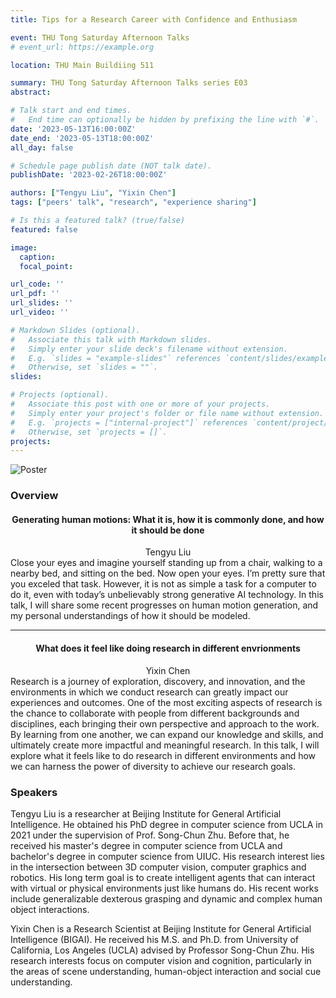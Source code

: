 ```yaml
---
title: Tips for a Research Career with Confidence and Enthusiasm

event: THU Tong Saturday Afternoon Talks
# event_url: https://example.org

location: THU Main Buildiing 511

summary: THU Tong Saturday Afternoon Talks series E03
abstract: 

# Talk start and end times.
#   End time can optionally be hidden by prefixing the line with `#`.
date: '2023-05-13T16:00:00Z'
date_end: '2023-05-13T18:00:00Z'
all_day: false

# Schedule page publish date (NOT talk date).
publishDate: '2023-02-26T18:00:00Z'

authors: ["Tengyu Liu", "Yixin Chen"]
tags: ["peers' talk", "research", "experience sharing"]

# Is this a featured talk? (true/false)
featured: false

image:
  caption: 
  focal_point: 

url_code: ''
url_pdf: ''
url_slides: ''
url_video: ''

# Markdown Slides (optional).
#   Associate this talk with Markdown slides.
#   Simply enter your slide deck's filename without extension.
#   E.g. `slides = "example-slides"` references `content/slides/example-slides.md`.
#   Otherwise, set `slides = ""`.
slides:

# Projects (optional).
#   Associate this post with one or more of your projects.
#   Simply enter your project's folder or file name without extension.
#   E.g. `projects = ["internal-project"]` references `content/project/deep-learning/index.md`.
#   Otherwise, set `projects = []`.
projects:
---
```


![Poster](https://assets.tongclass.ac.cn/events/thu-tong-saturday-afternoon-talks/3.ResearchTips/Poster.png)

### Overview 
#### <center>Generating human motions: What it is, how it is commonly done, and how it should be done</center>
<center>Tengyu Liu</center>
Close your eyes and imagine yourself standing up from a chair, walking to a nearby bed, and sitting on the bed. Now open your eyes. I’m pretty sure that you exceled that task. However, it is not as simple a task for a computer to do it, even with today’s unbelievably strong generative AI technology. In this talk, I will share some recent progresses on human motion generation, and my personal understandings of how it should be modeled.

---
#### <center>What does it feel like doing research in different envrionments</center>
<center>Yixin Chen</center>
Research is a journey of exploration, discovery, and innovation, and the environments in which we conduct research can greatly impact our experiences and outcomes. One of the most exciting aspects of research is the chance to collaborate with people from different backgrounds and disciplines, each bringing their own perspective and approach to the work. By learning from one another, we can expand our knowledge and skills, and ultimately create more impactful and meaningful research. In this talk, I will explore what it feels like to do research in different environments and how we can harness the power of diversity to achieve our research goals.

### Speakers

Tengyu Liu is a researcher at Beijing Institute for General Artificial Intelligence. He obtained his PhD degree in computer science from UCLA in 2021 under the supervision of Prof. Song-Chun Zhu. Before that, he received his master's degree in computer science from UCLA and bachelor's degree in computer science from UIUC. His research interest lies in the intersection between 3D computer vision, computer graphics and robotics. His long term goal is to create intelligent agents that can interact with virtual or physical environments just like humans do. His recent works include generalizable dexterous grasping and dynamic and complex human object interactions.

Yixin Chen is a Research Scientist at Beijing Institute for General Artificial Intelligence (BIGAI). He received his M.S. and Ph.D. from University of California, Los Angeles (UCLA) advised by Professor Song-Chun Zhu. His research interests focus on computer vision and cognition, particularly in the areas of scene understanding, human-object interaction and social cue understanding.
